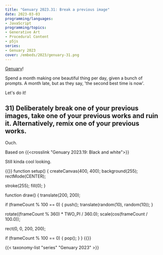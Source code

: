 ```yaml
---
title: "Genuary 2023.31: Break a previous image"
date: 2023-03-03
programming/languages:
- JavaScript
programming/topics:
- Generative Art
- Procedural Content
- p5js
series:
- Genuary 2023
cover: /embeds/2023/genuary-31.png
---
```

[Genuary](https://genuary.art/)! 

Spend a month making one beautiful thing per day, given a bunch of prompts. A month late, but as they say, 'the second best time is now'.

Let's do it!

## 31) Deliberately break one of your previous images, take one of your previous works and ruin it. Alternatively, remix one of your previous works.

<!--more-->

Ouch. 

Based on {{<crosslink "Genuary 2023.19: Black and white">}}

Still kinda cool looking. 

{{<p5js width="400" height="420">}}
function setup() {
  createCanvas(400, 400);
  background(255);
  rectMode(CENTER);

  stroke(255);
  fill(0);
}

function draw() {
  translate(200, 200);
  
  if (frameCount % 100 == 0) {
    push();
    translate(random(10), random(10));
  }
  
  rotate((frameCount % 360) * TWO_PI / 360.0);
  scale(cos(frameCount / 100.0));
  
  rect(0, 0, 200, 200);
  
  if (frameCount % 100 == 0) {
    pop();
  }
}
{{</p5js>}}

{{< taxonomy-list "series" "Genuary 2023" >}}
